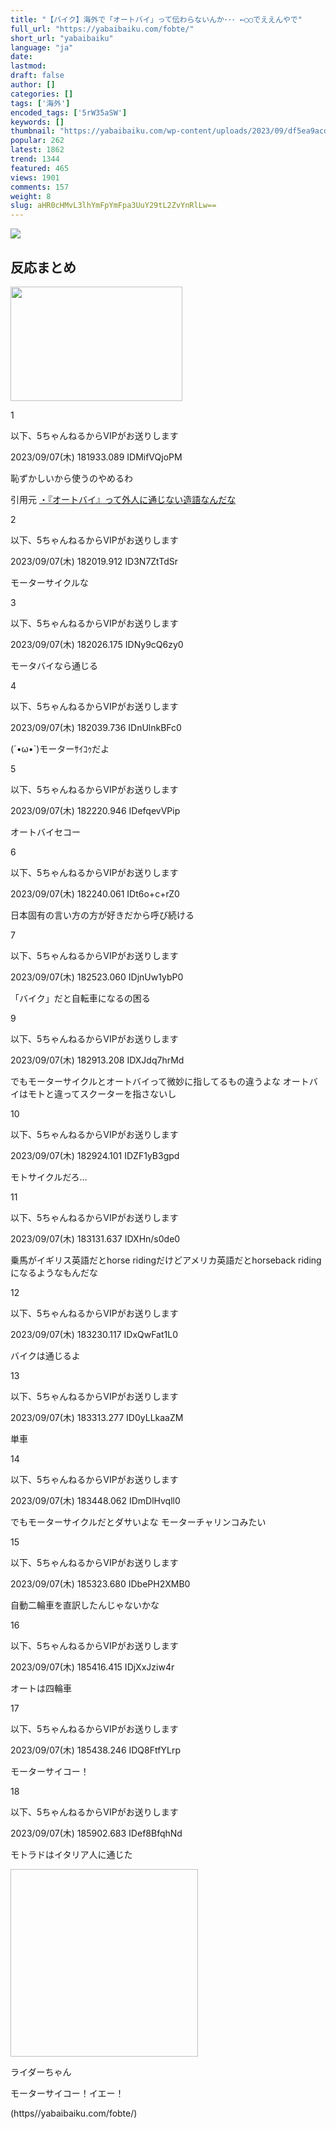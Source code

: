 ```yaml
---
title: "【バイク】海外で「オートバイ」って伝わらないんか･･･ ←○○でええんやで"
full_url: "https://yabaibaiku.com/fobte/"
short_url: "yabaibaiku"
language: "ja"
date: 
lastmod: 
draft: false
author: []
categories: []
tags: ['海外']
encoded_tags: ['5rW35aSW']
keywords: []
thumbnail: "https://yabaibaiku.com/wp-content/uploads/2023/09/df5ea9acd0e5ade8a1bafdef11e4572d.jpg"
popular: 262
latest: 1862
trend: 1344
featured: 465
views: 1901
comments: 157
weight: 8
slug: aHR0cHMvL3lhYmFpYmFpa3UuY29tL2ZvYnRlLw==
---
```


![](https://yabaibaiku.com/wp-content/uploads/2023/09/df5ea9acd0e5ade8a1bafdef11e4572d.jpg)

<div><h2>反応まとめ</h2> <p><img src='https//yabaibaiku.com/wp-content/uploads/2023/09/df5ea9acd0e5ade8a1bafdef11e4572d.jpg' alt='' width='275' height='183' class='alignnone size-full wp-image-10427'></p> <p class='t_h'><p>1 <p>以下、5ちゃんねるからVIPがお送りします</p> <p> 2023/09/07(木) 181933.089 IDMifVQjoPM</p></p></p> <p class='t_b'><p> 恥ずかしいから使うのやめるわ </p></p> <p></p> <p>引用元 <a href='https//mi.5ch.net/test/read.cgi/news4vip/1694078373/' target='_blank' rel='noopener'>・『オートバイ』って外人に通じない造語なんだな </a></p> <p></p> <p class='t_h'><p>2 <p>以下、5ちゃんねるからVIPがお送りします</p> <p> 2023/09/07(木) 182019.912 ID3N7ZtTdSr</p></p></p> <p class='t_b'><p> モーターサイクルな </p></p> <p></p> <p class='t_h'><p>3 <p>以下、5ちゃんねるからVIPがお送りします</p> <p> 2023/09/07(木) 182026.175 IDNy9cQ6zy0</p></p></p> <p class='t_b'><p> モータバイなら通じる </p></p> <p></p> <p class='t_h'><p>4 <p>以下、5ちゃんねるからVIPがお送りします</p> <p> 2023/09/07(木) 182039.736 IDnUlnkBFc0</p></p></p> <p class='t_b'><p> (´•ω•`)モーターｻｲｺｩだよ </p></p> <p></p> <p class='t_h'><p>5 <p>以下、5ちゃんねるからVIPがお送りします</p> <p> 2023/09/07(木) 182220.946 IDefqevVPip</p></p></p> <p class='t_b'><p> オートバイセコー </p></p> <p></p> <p class='t_h'><p>6 <p>以下、5ちゃんねるからVIPがお送りします</p> <p> 2023/09/07(木) 182240.061 IDt6o+c+rZ0</p></p></p> <p class='t_b'><p> 日本固有の言い方の方が好きだから呼び続ける </p></p> <p></p> <p class='t_h'><p>7 <p>以下、5ちゃんねるからVIPがお送りします</p> <p> 2023/09/07(木) 182523.060 IDjnUw1ybP0</p></p></p> <p class='t_b'><p> 「バイク」だと自転車になるの困る </p></p> <p></p> <p class='t_h'><p>9 <p>以下、5ちゃんねるからVIPがお送りします</p> <p> 2023/09/07(木) 182913.208 IDXJdq7hrMd</p></p></p> <p class='t_b'><p> でもモーターサイクルとオートバイって微妙に指してるもの違うよな オートバイはモトと違ってスクーターを指さないし </p></p> <p></p> <p class='t_h'><p>10 <p>以下、5ちゃんねるからVIPがお送りします</p> <p> 2023/09/07(木) 182924.101 IDZF1yB3gpd</p></p></p> <p class='t_b'><p> モトサイクルだろ… </p></p> <p></p> <p class='t_h'><p>11 <p>以下、5ちゃんねるからVIPがお送りします</p> <p> 2023/09/07(木) 183131.637 IDXHn/s0de0</p></p></p> <p class='t_b'><p> 乗馬がイギリス英語だとhorse ridingだけどアメリカ英語だとhorseback ridingになるようなもんだな </p></p> <p></p> <p class='t_h'><p>12 <p>以下、5ちゃんねるからVIPがお送りします</p> <p> 2023/09/07(木) 183230.117 IDxQwFat1L0</p></p></p> <p class='t_b'><p> バイクは通じるよ </p></p> <p></p> <p class='t_h'><p>13 <p>以下、5ちゃんねるからVIPがお送りします</p> <p> 2023/09/07(木) 183313.277 ID0yLLkaaZM</p></p></p> <p class='t_b'><p> 単車 </p></p> <p></p> <p class='t_h'><p>14 <p>以下、5ちゃんねるからVIPがお送りします</p> <p> 2023/09/07(木) 183448.062 IDmDlHvqll0</p></p></p> <p class='t_b'><p> でもモーターサイクルだとダサいよな モーターチャリンコみたい </p></p> <p></p> <p class='t_h'><p>15 <p>以下、5ちゃんねるからVIPがお送りします</p> <p> 2023/09/07(木) 185323.680 IDbePH2XMB0</p></p></p> <p class='t_b'><p> 自動二輪車を直訳したんじゃないかな </p></p> <p></p> <p class='t_h'><p>16 <p>以下、5ちゃんねるからVIPがお送りします</p> <p> 2023/09/07(木) 185416.415 IDjXxJziw4r</p></p></p> <p class='t_b'><p> オートは四輪車 </p></p> <p></p> <p class='t_h'><p>17 <p>以下、5ちゃんねるからVIPがお送りします</p> <p> 2023/09/07(木) 185438.246 IDQ8FtfYLrp</p></p></p> <p class='t_b'><p> モーターサイコー！ </p></p> <p></p> <p class='t_h'><p>18 <p>以下、5ちゃんねるからVIPがお送りします</p> <p> 2023/09/07(木) 185902.683 IDef8BfqhNd</p></p></p> <p class='t_b'><p> モトラドはイタリア人に通じた </p></p> <p></p> <img alt='' width='300' height='300' class='alignnone size-medium wp-image-14678 lazyload'> <p class='name'>ライダーちゃん</p> <p class='text sc_balloon left white'> モーターサイコー！イエー！ </p> <p id='6988fb4f07891dee84f4e622e9ff372e'> </p></div>

(https//yabaibaiku.com/fobte/)
